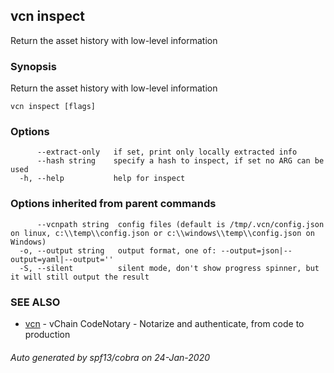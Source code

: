 ## vcn inspect

Return the asset history with low-level information

### Synopsis

Return the asset history with low-level information

```
vcn inspect [flags]
```

### Options

```
      --extract-only   if set, print only locally extracted info
      --hash string    specify a hash to inspect, if set no ARG can be used
  -h, --help           help for inspect
```

### Options inherited from parent commands

```
      --vcnpath string  config files (default is /tmp/.vcn/config.json on linux, c:\\temp\\config.json or c:\\windows\\temp\\config.json on Windows)
  -o, --output string   output format, one of: --output=json|--output=yaml|--output=''
  -S, --silent          silent mode, don't show progress spinner, but it will still output the result
```

### SEE ALSO

* [vcn](vcn.md)	 - vChain CodeNotary - Notarize and authenticate, from code to production

###### Auto generated by spf13/cobra on 24-Jan-2020
